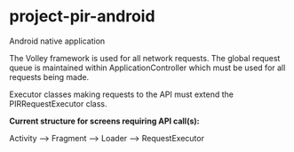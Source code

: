 project-pir-android
===================

Android native application

The Volley framework is used for all network requests. The global request queue is maintained within
ApplicationController which must be used for all requests being made.

Executor classes making requests to the API must extend the PIRRequestExecutor class.

<b>Current structure for screens requiring API call(s):</b>

Activity --> Fragment --> Loader --> RequestExecutor

